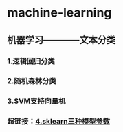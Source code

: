 # machine-learning
## 机器学习————文本分类
### 1.逻辑回归分类
### 2.随机森林分类
### 3.SVM支持向量机
### 超链接：[4.sklearn三种模型参数](https://github.com/gzxdy/machine-learning/wiki/1.%E6%96%87%E6%9C%AC%E5%88%86%E7%B1%BB%E2%80%94%E2%80%94sklearn%E4%B8%89%E7%A7%8D%E6%A8%A1%E5%9E%8B%E5%8F%82%E6%95%B0)
